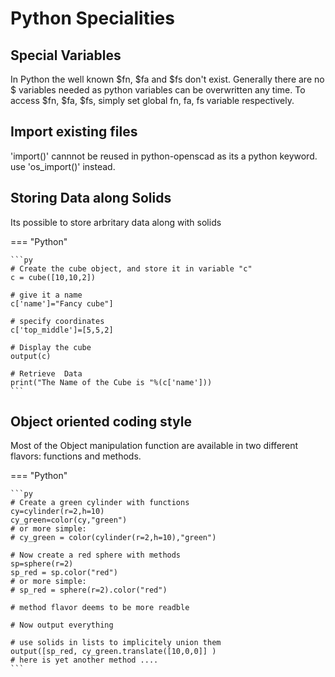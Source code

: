 # Python Specialities

## Special Variables

In Python the well known $fn, $fa  and $fs don't exist.
Generally there are no $ variables needed as python variables can be overwritten any time.
To access $fn, $fa, $fs, simply set global fn, fa, fs variable respectively.

## Import existing files

'import()' cannnot be reused in python-openscad as its a python keyword. use 'os\_import()' instead.

## Storing Data along Solids

Its possible to store arbritary data along with solids

=== "Python"

    ```py
    # Create the cube object, and store it in variable "c"
    c = cube([10,10,2])

    # give it a name
    c['name']="Fancy cube"]

    # specify coordinates
    c['top_middle']=[5,5,2]

    # Display the cube
    output(c)

    # Retrieve  Data
    print("The Name of the Cube is "%(c['name']))
    ```


## Object oriented coding style

Most of the Object manipulation function are available in two different flavors: functions and methods.

=== "Python"

    ```py
    # Create a green cylinder with functions
    cy=cylinder(r=2,h=10)
    cy_green=color(cy,"green")
    # or more simple:
    # cy_green = color(cylinder(r=2,h=10),"green")

    # Now create a red sphere with methods
    sp=sphere(r=2)
    sp_red = sp.color("red")
    # or more simple:
    # sp_red = sphere(r=2).color("red")
    
    # method flavor deems to be more readble 

    # Now output everything

    # use solids in lists to implicitely union them
    output([sp_red, cy_green.translate([10,0,0]] )
    # here is yet another method ....
    ```




